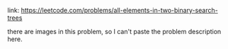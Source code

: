 link: https://leetcode.com/problems/all-elements-in-two-binary-search-trees

there are images in this problem, so I can't paste the problem description here.